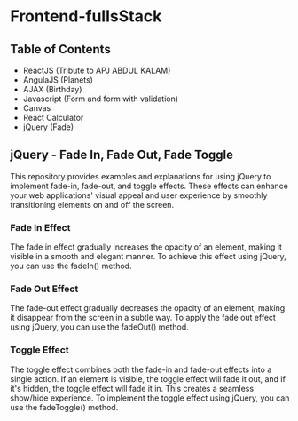 # Frontend-fullsStack

## Table of Contents

- ReactJS (Tribute to APJ ABDUL KALAM)
- AngulaJS (Planets)
- AJAX (Birthday)
- Javascript (Form and form with validation)
- Canvas
- React Calculator
- jQuery (Fade)


## jQuery - Fade In, Fade Out, Fade Toggle

This repository provides examples and explanations for using jQuery to implement fade-in, fade-out, and toggle effects. These effects can enhance your web applications' visual appeal and user experience by smoothly transitioning elements on and off the screen.

### Fade In Effect
The fade in effect gradually increases the opacity of an element, making it visible in a smooth and elegant manner. To achieve this effect using jQuery, you can use the fadeIn() method.
### Fade Out Effect
The fade-out effect gradually decreases the opacity of an element, making it disappear from the screen in a subtle way. To apply the fade out effect using jQuery, you can use the fadeOut() method.
### Toggle Effect
The toggle effect combines both the fade-in and fade-out effects into a single action. If an element is visible, the toggle effect will fade it out, and if it's hidden, the toggle effect will fade it in. This creates a seamless show/hide experience. To implement the toggle effect using jQuery, you can use the fadeToggle() method.
